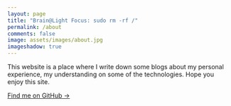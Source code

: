 ```yaml
---
layout: page
title: "Brain@Light Focus: sudo rm -rf /"
permalink: /about
comments: false
image: assets/images/about.jpg
imageshadow: true
---
```


This website is a place where I write down some blogs about my personal experience, my understanding on some of the technologies. Hope you enjoy this site.

<a target="_blank" href="https://github.com/LightFocus" class="btn btn-dark"> Find me on GitHub &rarr;</a>

